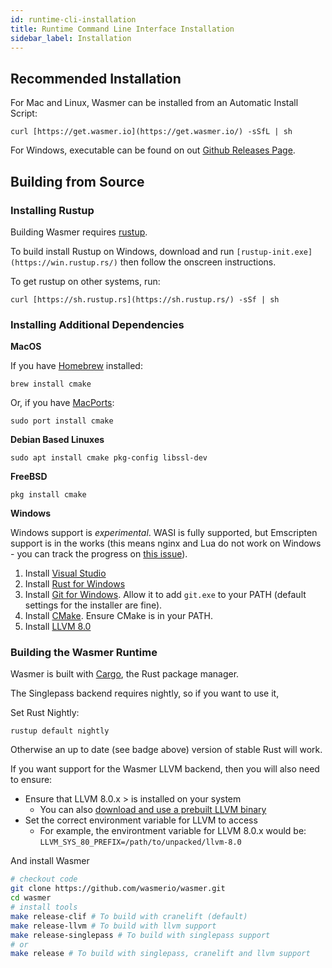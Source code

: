 ```yaml
---
id: runtime-cli-installation
title: Runtime Command Line Interface Installation
sidebar_label: Installation
---
```


## Recommended Installation

For Mac and Linux, Wasmer can be installed from an Automatic Install Script:

`curl [https://get.wasmer.io](https://get.wasmer.io/) -sSfL | sh`

For Windows, executable can be found on out [Github Releases Page](https://github.com/wasmerio/wasmer/releases).

## Building from Source

### Installing Rustup

Building Wasmer requires [rustup](https://rustup.rs/).

To build install Rustup on Windows, download and run `[rustup-init.exe](https://win.rustup.rs/)` then follow the onscreen instructions.

To get rustup on other systems, run:

`curl [https://sh.rustup.rs](https://sh.rustup.rs/) -sSf | sh`

### Installing Additional Dependencies

**MacOS**

If you have [Homebrew](https://brew.sh/) installed:

`brew install cmake`

Or, if you have [MacPorts](https://www.macports.org/install.php):

`sudo port install cmake`

**Debian Based Linuxes**

`sudo apt install cmake pkg-config libssl-dev`

**FreeBSD**

`pkg install cmake`

**Windows**

Windows support is *experimental*. WASI is fully supported, but Emscripten support is in the works (this means nginx and Lua do not work on Windows - you can track the progress on [this issue](https://github.com/wasmerio/wasmer/issues/176)).

1. Install [Visual Studio](https://visualstudio.microsoft.com/thank-you-downloading-visual-studio/?sku=Community&rel=15)
2. Install [Rust for Windows](https://win.rustup.rs/)
3. Install [Git for Windows](https://git-scm.com/download/win). Allow it to add `git.exe` to your PATH (default settings for the installer are fine).
4. Install [CMake](https://cmake.org/download/). Ensure CMake is in your PATH.
5. Install [LLVM 8.0](https://prereleases.llvm.org/win-snapshots/LLVM-8.0.0-r351033-win64.exe)

### Building the Wasmer Runtime

Wasmer is built with [Cargo](https://crates.io/), the Rust package manager.

The Singlepass backend requires nightly, so if you want to use it,

Set Rust Nightly:

`rustup default nightly`

Otherwise an up to date (see badge above) version of stable Rust will work.

If you want support for the Wasmer LLVM backend, then you will also need to ensure: 

* Ensure that LLVM 8.0.x > is installed on your system
    * You can also [download and use a prebuilt LLVM binary](https://releases.llvm.org/download.html)
* Set the correct environment variable for LLVM to access
    * For example, the environtment variable for LLVM 8.0.x would be: `LLVM_SYS_80_PREFIX=/path/to/unpacked/llvm-8.0` 

And install Wasmer

```bash
# checkout code
git clone https://github.com/wasmerio/wasmer.git
cd wasmer
# install tools
make release-clif # To build with cranelift (default)
make release-llvm # To build with llvm support
make release-singlepass # To build with singlepass support
# or
make release # To build with singlepass, cranelift and llvm support
```
